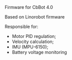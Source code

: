 Firmware for CbBot 4.0

Based on Linorobot firmware

Responsible for:
 - Motor PID regulation;
 - Velocity calculation;
 - IMU (MPU-6150);
 - Battery voltage monitoring
